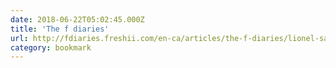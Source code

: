 ```yaml
---
date: 2018-06-22T05:02:45.000Z
title: 'The f diaries'
url: http://fdiaries.freshii.com/en-ca/articles/the-f-diaries/lionel-sanders-i-consume-on-average-7000-to-8000-calories-a-day
category: bookmark
---
```

